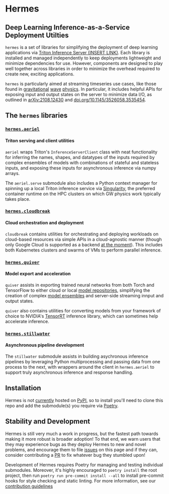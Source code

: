 # Hermes
## Deep Learning Inference-as-a-Service Deployment Utilties
`hermes` is a set of libraries for simplifying the deployment of deep learning applications via [Triton Inference Server (INSERT LINK)](https://github.com/triton-inference-server/server). Each library is installed and managed independently to keep deployments lightweight and minimize dependencies for use.
However, components are designed to play well together across libraries in order to minimize the overhead required to create new, exciting applications.

`hermes` is particularly aimed at streaming timeseries use cases, like those found in [gravitational](https://github.com/ML4GW/DeepClean) [wave](https://github.com/ML4GW/BBHNet) [physics](https://github.com/ml4gw/pe). In particular, it includes helpful APIs for exposing input and output states on the server to minimize data I/O, as outlined in [arXiv:2108.12430](https://arxiv.org/abs/2108.12430) and [doi.org/10.1145/3526058.3535454](https://dl.acm.org/doi/10.1145/3526058.3535454).

## The `hermes` libraries
### [`hermes.aeriel`](./hermes/hermes.aeriel)
#### Triton serving and client utilities
`aeriel` wraps Triton's `InferenceServerClient` class with neat functionality for inferring the names, shapes, and datatypes of the inputs required by complex ensembles of models with combinations of stateful and stateless inputs,
and exposing these inputs for asynchronous inference via numpy arrays.

The `aeriel.serve` submodule also includes a Python context manager for spinning up a local Triton inference service via [Singularity](https://docs.sylabs.io/guides/3.5/user-guide/introduction.html), the preferred container runtime on the HPC clusters on which GW physics work typically takes place.

### [`hermes.cloudbreak`](./hermes/hermes.cloudbreak)
#### Cloud orchestration and deployment
`cloudbreak` contains utilities for orchestrating and deploying workloads on cloud-based resources via simple APIs in a cloud-agnostic manner (though only Google Cloud is supported as a backend [at the moment](./issues/2)). This includes both Kubernetes clusters and swarms of VMs to perform parallel inference.

### [`hermes.quiver`](./hermes/hermes.quiver)
#### Model export and acceleration
`quiver` assists in exporting trained neural networks from both Torch and TensorFlow to either cloud or local [model repositories](https://github.com/triton-inference-server/server/blob/main/docs/model_repository.md), simplifying the creation of complex [model ensembles](https://github.com/triton-inference-server/server/blob/main/docs/architecture.md#ensemble-models) and server-side streaming innput and output states.

`quiver` also contains utilities for converting models from your framework of choice to NVIDIA's [TensorRT](https://developer.nvidia.com/tensorrt) inference library, which can sometimes help accelerate inference.

### [`hermes.stillwater`](./hermes/hermes/stillwater)
#### Asynchronous pipeline development
The `stillwater` submodule assists in building asychronous inference pipelines by leveraging Python multiprocessing and passing data from one process to the next, with wrappers around the client in `hermes.aeriel` to support truly asynchronous inference and response handling.


## Installation
Hermes is not [currently](./issues/10) hosted on [PyPI](./issues/11), so to install you'll need to clone this repo and add the submodule(s) you require via [Poetry](https://python-poetry.org).

## Stability and Development
Hermes is still very much a work in progress, but the fastest path towards making it more robust is broader adoption! To that end, we warn users that they may experience bugs as they deploy Hermes to new and novel problems, and encourage them to file [issues](./issues) on this page and if they can, consider contributing a [PR](https://github.com/ML4GW/hermes/pulls) to fix whatever bug they stumbled upon!

Development of Hermes requires Poetry for managing and testing individual submodules. Moreover, it's highly encouraged to `poetry install` the root project, then run `poetry run pre-commit install --all` to install pre-commit hooks for style checking and static linting. For more information, see our [contribution guidelines](./CONTRIBUTING.md)
